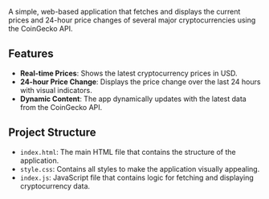 A simple, web-based application that fetches and displays the current prices and 24-hour price changes of several major cryptocurrencies using the CoinGecko API.

## Features

- **Real-time Prices**: Shows the latest cryptocurrency prices in USD.
- **24-hour Price Change**: Displays the price change over the last 24 hours with visual indicators.
- **Dynamic Content**: The app dynamically updates with the latest data from the CoinGecko API.

## Project Structure

- `index.html`: The main HTML file that contains the structure of the application.
- `style.css`: Contains all styles to make the application visually appealing.
- `index.js`: JavaScript file that contains logic for fetching and displaying cryptocurrency data.
